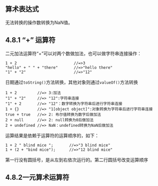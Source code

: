 ## 算术表达式

无法转换的操作数转换为NaN值。



## 4.8.1 “+” 运算符

二元加法运算符“+”可以对两个数做加法，也可以做字符串连接操作：



```
1 + 2                         //=>3
"hello" + " " + "there"       //=>"hello there"
"1" + "2"                     //=>"12"
```

日期通过`toString()`方法转换，其他对象则通过`valueOf()`方法转换

```
1 + 2         //=> 3:加法
"1" + "2"     //=> "12":字符串连接
"1" + 2       //=> "12"：数字转换为字符串后进行字符串连接
1 + {}        //=> "1[object object]":对象转换为字符串后进行字符串连接
true + true   //=> 2: 布尔值转换为数字后做加法
2 + null      //=> 2: null转换为0后做加法
2 + undefined //=> NaN：undefined转换为NaN后做加法
```

运算结果是依赖于运算符的运算顺序的，如下：

```
1 + 2 " blind mice ";       //=>"3 blind mice"
1 + (2 + "bind mice");      //=>"12 blind mice"
```

第一行没有圆括号，是从左到右依次运行的。第二行圆括号改变运算顺序



## 4.8.2一元算术运算符
